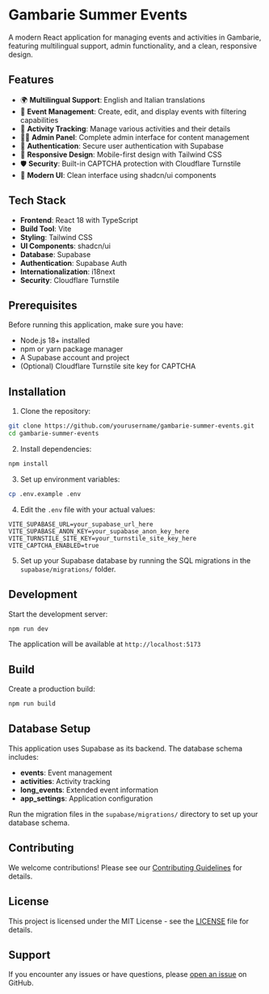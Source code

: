 # Gambarie Summer Events

A modern React application for managing events and activities in Gambarie, featuring multilingual support, admin functionality, and a clean, responsive design.

## Features

- 🌍 **Multilingual Support**: English and Italian translations
- 📅 **Event Management**: Create, edit, and display events with filtering capabilities
- 🎯 **Activity Tracking**: Manage various activities and their details
- 👨‍💼 **Admin Panel**: Complete admin interface for content management
- 🔐 **Authentication**: Secure user authentication with Supabase
- 📱 **Responsive Design**: Mobile-first design with Tailwind CSS
- 🛡️ **Security**: Built-in CAPTCHA protection with Cloudflare Turnstile
- 🎨 **Modern UI**: Clean interface using shadcn/ui components

## Tech Stack

- **Frontend**: React 18 with TypeScript
- **Build Tool**: Vite
- **Styling**: Tailwind CSS
- **UI Components**: shadcn/ui
- **Database**: Supabase
- **Authentication**: Supabase Auth
- **Internationalization**: i18next
- **Security**: Cloudflare Turnstile

## Prerequisites

Before running this application, make sure you have:

- Node.js 18+ installed
- npm or yarn package manager
- A Supabase account and project
- (Optional) Cloudflare Turnstile site key for CAPTCHA

## Installation

1. Clone the repository:
```bash
git clone https://github.com/yourusername/gambarie-summer-events.git
cd gambarie-summer-events
```

2. Install dependencies:
```bash
npm install
```

3. Set up environment variables:
```bash
cp .env.example .env
```

4. Edit the `.env` file with your actual values:
```env
VITE_SUPABASE_URL=your_supabase_url_here
VITE_SUPABASE_ANON_KEY=your_supabase_anon_key_here
VITE_TURNSTILE_SITE_KEY=your_turnstile_site_key_here
VITE_CAPTCHA_ENABLED=true
```

5. Set up your Supabase database by running the SQL migrations in the `supabase/migrations/` folder.

## Development

Start the development server:
```bash
npm run dev
```

The application will be available at `http://localhost:5173`

## Build

Create a production build:
```bash
npm run build
```

## Database Setup

This application uses Supabase as its backend. The database schema includes:

- **events**: Event management
- **activities**: Activity tracking
- **long_events**: Extended event information
- **app_settings**: Application configuration

Run the migration files in the `supabase/migrations/` directory to set up your database schema.

## Contributing

We welcome contributions! Please see our [Contributing Guidelines](CONTRIBUTING.md) for details.

## License

This project is licensed under the MIT License - see the [LICENSE](LICENSE) file for details.

## Support

If you encounter any issues or have questions, please [open an issue](https://github.com/yourusername/gambarie-summer-events/issues) on GitHub.
